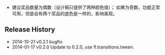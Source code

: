 - 建议奖品数量为偶数（设计稿只提供了两种颜色值）；
  如果为奇数，功能正常可用，但是会有两个奖品的底色是一样的，影响美观。

## Release History

 * 2014-10-21  v0.2.1  bugfix
 * 2014-01-17  v0.2.0  Update to 0.2.0, use fl.transitions.tween.
